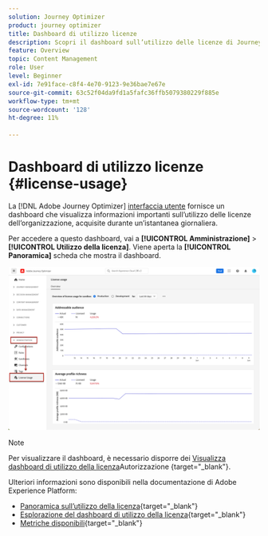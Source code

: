 ```yaml
---
solution: Journey Optimizer
product: journey optimizer
title: Dashboard di utilizzo licenze
description: Scopri il dashboard sull’utilizzo delle licenze di Journey Optimizer
feature: Overview
topic: Content Management
role: User
level: Beginner
exl-id: 7e91face-c8f4-4e70-9123-9e36bae7e67e
source-git-commit: 63c52f04da9fd1a5fafc36ffb5079380229f885e
workflow-type: tm+mt
source-wordcount: '128'
ht-degree: 11%

---
```


# Dashboard di utilizzo licenze {#license-usage}

La [!DNL Adobe Journey Optimizer] [interfaccia utente](../start/user-interface.md) fornisce un dashboard che visualizza informazioni importanti sull’utilizzo delle licenze dell’organizzazione, acquisite durante un’istantanea giornaliera.

Per accedere a questo dashboard, vai a **[!UICONTROL Amministrazione]** > **[!UICONTROL Utilizzo della licenza]**. Viene aperta la **[!UICONTROL Panoramica]** scheda che mostra il dashboard.

![](assets/license-usage-dashboard.png)

>[!NOTE]
>
>Per visualizzare il dashboard, è necessario disporre dei [Visualizza dashboard di utilizzo della licenza](https://experienceleague.adobe.com/docs/experience-platform/dashboards/permissions.html?lang=en#available-permissions)Autorizzazione {target=&quot;_blank&quot;}.

Ulteriori informazioni sono disponibili nella documentazione di Adobe Experience Platform:

* [Panoramica sull’utilizzo della licenza](https://experienceleague.adobe.com/docs/experience-platform/dashboards/guides/license-usage.html?lang=it){target=&quot;_blank&quot;}
* [Esplorazione del dashboard di utilizzo della licenza](https://experienceleague.adobe.com/docs/experience-platform/dashboards/guides/license-usage.html#exploring-the-license-usage-dashboard){target=&quot;_blank&quot;}
* [Metriche disponibili](https://experienceleague.adobe.com/docs/experience-platform/dashboards/guides/license-usage.html?lang=it#available-metrics){target=&quot;_blank&quot;}
